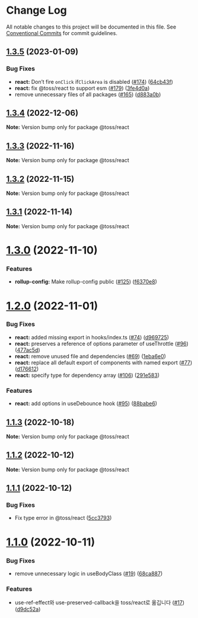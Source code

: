 # Change Log

All notable changes to this project will be documented in this file.
See [Conventional Commits](https://conventionalcommits.org) for commit guidelines.

## [1.3.5](https://github.com/toss/slash/compare/@toss/react@1.3.4...@toss/react@1.3.5) (2023-01-09)


### Bug Fixes

* **react:** Don’t fire `onClick` if`ClickArea` is disabled ([#174](https://github.com/toss/slash/issues/174)) ([64cb43f](https://github.com/toss/slash/commit/64cb43f288b8d1321c235d7852e15db1b67ee69d))
* **react:** fix @toss/react to support esm ([#179](https://github.com/toss/slash/issues/179)) ([3fe4d0a](https://github.com/toss/slash/commit/3fe4d0a9bf19c93f7760514e8f8a649f25f49081))
* remove unnecessary files of all packages ([#165](https://github.com/toss/slash/issues/165)) ([d883a0b](https://github.com/toss/slash/commit/d883a0b2aebdbc2ca39c67902cec754c63921dfe))





## [1.3.4](https://github.com/toss/slash/compare/@toss/react@1.3.3...@toss/react@1.3.4) (2022-12-06)

**Note:** Version bump only for package @toss/react





## [1.3.3](https://github.com/toss/slash/compare/@toss/react@1.3.2...@toss/react@1.3.3) (2022-11-16)

**Note:** Version bump only for package @toss/react





## [1.3.2](https://github.com/toss/slash/compare/@toss/react@1.3.1...@toss/react@1.3.2) (2022-11-15)

**Note:** Version bump only for package @toss/react





## [1.3.1](https://github.com/toss/slash/compare/@toss/react@1.3.0...@toss/react@1.3.1) (2022-11-14)

**Note:** Version bump only for package @toss/react





# [1.3.0](https://github.com/toss/slash/compare/@toss/react@1.2.0...@toss/react@1.3.0) (2022-11-10)


### Features

* **rollup-config:** Make rollup-config public ([#125](https://github.com/toss/slash/issues/125)) ([f6370e8](https://github.com/toss/slash/commit/f6370e8c4b0fa926e923b518c26b7071ee0e53da))





# [1.2.0](https://github.com/toss/slash/compare/@toss/react@1.1.3...@toss/react@1.2.0) (2022-11-01)


### Bug Fixes

* **react:** added missing export in hooks/index.ts ([#74](https://github.com/toss/slash/issues/74)) ([d969725](https://github.com/toss/slash/commit/d969725917b41248e9c2c42bf971e502a6abd9b2))
* **react:** preserves a reference of options parameter of useThrottle ([#96](https://github.com/toss/slash/issues/96)) ([477ac5d](https://github.com/toss/slash/commit/477ac5d795857266df3f55cd719e391b14454cda))
* **react:** remove unused file and dependencies ([#69](https://github.com/toss/slash/issues/69)) ([1eba6e0](https://github.com/toss/slash/commit/1eba6e0e99cc83e822c69a21b5605156cb9be813))
* **react:** replace all default export of components with named export ([#77](https://github.com/toss/slash/issues/77)) ([d176612](https://github.com/toss/slash/commit/d1766120e6ee0748dfb52a7f740640fc442188ff))
* **react:** specify type for dependency array ([#106](https://github.com/toss/slash/issues/106)) ([291e583](https://github.com/toss/slash/commit/291e58359f018a25620a21358e94d177262f9a55))


### Features

* **react:** add options in useDebounce hook ([#95](https://github.com/toss/slash/issues/95)) ([88babe6](https://github.com/toss/slash/commit/88babe68cb86580f2c03c7d7d29a0cd99dfac6bf))





## [1.1.3](https://github.com/toss/slash/compare/@toss/react@1.1.2...@toss/react@1.1.3) (2022-10-18)

**Note:** Version bump only for package @toss/react





## [1.1.2](https://github.com/toss/slash/compare/@toss/react@1.1.1...@toss/react@1.1.2) (2022-10-12)

**Note:** Version bump only for package @toss/react





## [1.1.1](https://github.com/toss/slash/compare/@toss/react@1.1.0...@toss/react@1.1.1) (2022-10-12)


### Bug Fixes

* Fix type error in @toss/react ([5cc3793](https://github.com/toss/slash/commit/5cc37936e8739204f32f9f50ee61570b758343f8))





# [1.1.0](https://github.com/toss/slash/compare/@toss/react@1.0.0...@toss/react@1.1.0) (2022-10-11)


### Bug Fixes

* remove unnecessary logic in useBodyClass ([#19](https://github.com/toss/slash/issues/19)) ([68ca887](https://github.com/toss/slash/commit/68ca88745beaf6d1925b0a4285c680c168161d10))


### Features

* use-ref-effect와 use-preserved-callback을 toss/react로 옮깁니다 ([#17](https://github.com/toss/slash/issues/17)) ([d9dc52a](https://github.com/toss/slash/commit/d9dc52a092d317fc873a0c41de96296f442756d8))

